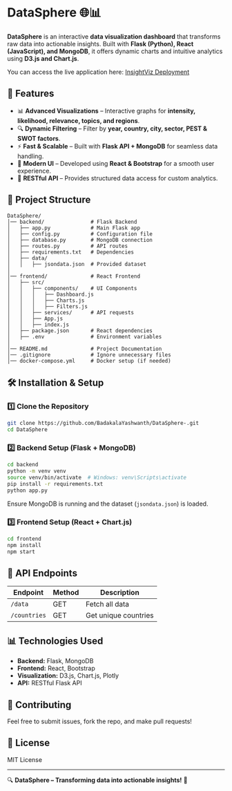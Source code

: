 # DataSphere 🌐📊

**DataSphere** is an interactive **data visualization dashboard** that transforms raw data into actionable insights. Built with **Flask (Python), React (JavaScript), and MongoDB**, it offers dynamic charts and intuitive analytics using **D3.js and Chart.js**.


You can access the live application here: [InsightViz Deployment](https://poetic-mooncake-a5c15f.netlify.app/)

## 🚀 Features
- 📊 **Advanced Visualizations** – Interactive graphs for **intensity, likelihood, relevance, topics, and regions**.
- 🔍 **Dynamic Filtering** – Filter by **year, country, city, sector, PEST & SWOT factors**.
- ⚡ **Fast & Scalable** – Built with **Flask API + MongoDB** for seamless data handling.
- 🎨 **Modern UI** – Developed using **React & Bootstrap** for a smooth user experience.
- 🔗 **RESTful API** – Provides structured data access for custom analytics.

## 📁 Project Structure
```
DataSphere/
│── backend/               # Flask Backend
│   ├── app.py             # Main Flask app
│   ├── config.py          # Configuration file
│   ├── database.py        # MongoDB connection
│   ├── routes.py          # API routes
│   ├── requirements.txt   # Dependencies
│   ├── data/
│   │   ├── jsondata.json  # Provided dataset
│
│── frontend/              # React Frontend
│   ├── src/
│   │   ├── components/    # UI Components
│   │   │   ├── Dashboard.js
│   │   │   ├── Charts.js
│   │   │   ├── Filters.js
│   │   ├── services/      # API requests
│   │   ├── App.js
│   │   ├── index.js
│   ├── package.json       # React dependencies
│   ├── .env               # Environment variables
│
│── README.md              # Project Documentation
│── .gitignore             # Ignore unnecessary files
│── docker-compose.yml     # Docker setup (if needed)
```

## 🛠️ Installation & Setup
### 1️⃣ Clone the Repository
```bash
git clone https://github.com/BadakalaYashwanth/DataSphere-.git
cd DataSphere
```

### 2️⃣ Backend Setup (Flask + MongoDB)
```bash
cd backend
python -m venv venv
source venv/bin/activate  # Windows: venv\Scripts\activate
pip install -r requirements.txt
python app.py
```
Ensure MongoDB is running and the dataset (`jsondata.json`) is loaded.

### 3️⃣ Frontend Setup (React + Chart.js)
```bash
cd frontend
npm install
npm start
```

## 🔗 API Endpoints
| Endpoint          | Method | Description |
|------------------|--------|-------------|
| `/data`         | GET    | Fetch all data |
| `/countries`    | GET    | Get unique countries |

## 📊 Technologies Used
- **Backend:** Flask, MongoDB
- **Frontend:** React, Bootstrap
- **Visualization:** D3.js, Chart.js, Plotly
- **API:** RESTful Flask API

## 📌 Contributing
Feel free to submit issues, fork the repo, and make pull requests!

## 📜 License
MIT License

---
🔍 **DataSphere – Transforming data into actionable insights!** 🚀
